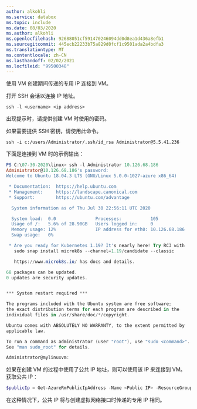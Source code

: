 ```yaml
---
author: alkohli
ms.service: databox
ms.topic: include
ms.date: 08/03/2020
ms.author: alkohli
ms.openlocfilehash: 92688051cf591470246094dd0d8ea1d436a8efb1
ms.sourcegitcommit: 445ecb22233b75a829d0fcf1c9501ada2a4bdfa3
ms.translationtype: MT
ms.contentlocale: zh-CN
ms.lasthandoff: 02/02/2021
ms.locfileid: "99500348"
---
```

使用 VM 创建期间传递的专用 IP 连接到 VM。

打开 SSH 会话以连接 IP 地址。

`ssh -l <username> <ip address>`

出现提示时，请提供创建 VM 时使用的密码。

如果需要提供 SSH 密钥，请使用此命令。

`ssh -i c:/users/Administrator/.ssh/id_rsa Administrator@5.5.41.236`

下面是连接到 VM 时的示例输出：

```powershell
PS C:\07-30-2020\linux> ssh -l Administrator 10.126.68.186
Administrator@10.126.68.186's password:
Welcome to Ubuntu 18.04.3 LTS (GNU/Linux 5.0.0-1027-azure x86_64)

 * Documentation:  https://help.ubuntu.com
 * Management:     https://landscape.canonical.com
 * Support:        https://ubuntu.com/advantage

  System information as of Thu Jul 30 22:56:11 UTC 2020

  System load:  0.0               Processes:           105
  Usage of /:   5.6% of 28.90GB   Users logged in:     0
  Memory usage: 12%               IP address for eth0: 10.126.68.186
  Swap usage:   0%

 * Are you ready for Kubernetes 1.19? It's nearly here! Try RC3 with
   sudo snap install microk8s --channel=1.19/candidate --classic

   https://www.microk8s.io/ has docs and details.

68 packages can be updated.
0 updates are security updates.


*** System restart required ***

The programs included with the Ubuntu system are free software;
the exact distribution terms for each program are described in the
individual files in /usr/share/doc/*/copyright.

Ubuntu comes with ABSOLUTELY NO WARRANTY, to the extent permitted by
applicable law.

To run a command as administrator (user "root"), use "sudo <command>".
See "man sudo_root" for details.

Administrator@mylinuxvm:
```

如果在创建 VM 的过程中使用了公共 IP 地址，则可以使用该 IP 来连接到 VM。 获取公共 IP： 

```powershell
$publicIp = Get-AzureRmPublicIpAddress -Name <Public IP> -ResourceGroupName <Resource group name>
```
在这种情况下，公共 IP 将与创建虚拟网络接口时传递的专用 IP 相同。
